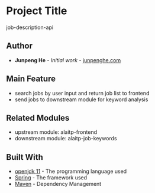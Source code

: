# Project Title

job-description-api

## Author

* **Junpeng He** - *Initial work* - [junpenghe.com](https://junpenghe.com)

## Main Feature
* search jobs by user input and return job list to frontend
* send jobs to downstream module for keyword analysis

## Related Modules
* upstream module: alaitp-frontend
* downstream module: alaitp-job-keywords

## Built With

* [openjdk 11](https://openjdk.java.net/projects/jdk/11/) - The programming language used
* [Spring](https://spring.io/) - The framework used
* [Maven](https://maven.apache.org/) - Dependency Management


